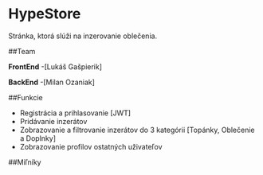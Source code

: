 # HypeStore
Stránka, ktorá slúži na inzerovanie oblečenia.

##Team

**FrontEnd**
-[Lukáš Gašpierik]

**BackEnd**
-[Milan Ozaniak]

##Funkcie
- Registrácia a prihlasovanie [JWT]
- Pridávanie inzerátov
- Zobrazovanie a filtrovanie inzerátov do 3 kategórii [Topánky, Oblečenie a Doplnky]
- Zobrazovanie profilov ostatných uživateľov

##Miľníky
